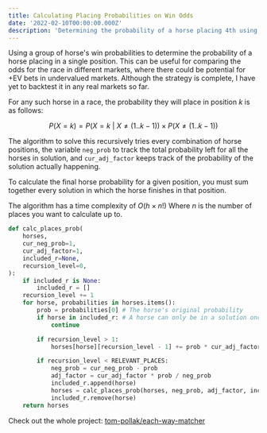 ```yaml
---
title: Calculating Placing Probabilities on Win Odds
date: '2022-02-10T00:00:00.000Z'
description: 'Determining the probability of a horse placing 4th using win odds'
---
```


Using a group of horse's win probabilities to determine the probability of a horse placing in a single position. This can be useful for comparing the odds for the race in different markets, where there could be potential for +EV bets in undervalued markets. Although the strategy is complete, I have yet to backtest it in any real markets so far.

For any such horse in a race, the probability they will place in position $k$ is as follows:

$$
	P(X=k) = P(X = k\ |\ X \neq (1..k-1)) \times P(X \neq (1..k-1))
$$

The algorithm to solve this recursively tries every combination of horse positions, the variable `neg_prob` to track the total probability left for all the horses in solution, and `cur_adj_factor`  keeps track of the probability of the solution actually happening.

To calculate the final horse probability for a given position, you must sum together every solution in which the horse finishes in that position.

The algorithm has a time complexity of $O(h \times n!)$ Where $n$ is the number of places you want to calculate up to.

```python
def calc_places_prob(
	horses,
	cur_neg_prob=1,
	cur_adj_factor=1,
	included_r=None,
	recursion_level=0,
):
	if included_r is None:
		included_r = []
	recursion_level += 1
	for horse, probabilities in horses.items():
		prob = probabilities[0] # The horse's original probability
		if horse in included_r: # A horse can only be in a solution once
			continue

		if recursion_level > 1:
			horses[horse][recursion_level - 1] += prob * cur_adj_factor

		if recursion_level < RELEVANT_PLACES:
			neg_prob = cur_neg_prob - prob
			adj_factor = cur_adj_factor * prob / neg_prob
			included_r.append(horse)
			horses = calc_places_prob(horses, neg_prob, adj_factor, included_r, recursion_level)
			included_r.remove(horse)
	return horses
```


Check out the whole project: [tom-pollak/each-way-matcher](https://github.com/tom-pollak/each-way-matcher)